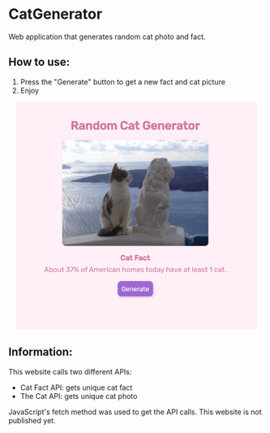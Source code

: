 # CatGenerator
Web application that generates random cat photo and fact.

<h2>How to use:</h2>

1. Press the "Generate" button to get a new fact and cat picture
2. Enjoy 

<p align="center">
  <img src="Preview.PNG" width="475px" height="auto" title="Cat Generator" alt="Preview of Cat Generator">
</p>

<h2>Information:</h2>

This website calls two different APIs:
- Cat Fact API: gets unique cat fact
- The Cat API: gets unique cat photo

JavaScript's fetch method was used to get the API calls.
This website is not published yet.


